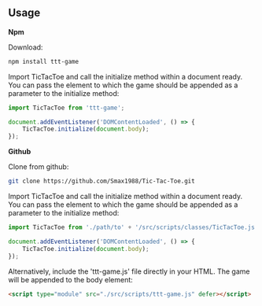 ## Usage

**Npm**

Download:

```bash
npm install ttt-game
```

Import TicTacToe and call the initialize method within a document ready.
You can pass the element to which the game should be appended as a parameter to the initialize method:
```javascript
import TicTacToe from 'ttt-game';

document.addEventListener('DOMContentLoaded', () => {
    TicTacToe.initialize(document.body);
});
```

**Github**

Clone from github:
```bash
git clone https://github.com/Smax1988/Tic-Tac-Toe.git
```

Import TicTacToe and call the initialize method within a document ready. 
You can pass the element to which the game should be appended as a parameter to the initialize method:
```javascript
import TicTacToe from './path/to' + '/src/scripts/classes/TicTacToe.js';

document.addEventListener('DOMContentLoaded', () => {
    TicTacToe.initialize(document.body);
});
```

Alternatively, include the 'ttt-game.js' file directly in your HTML. 
The game will be appended to the body element:
```html
<script type="module" src="./src/scripts/ttt-game.js" defer></script>
```

